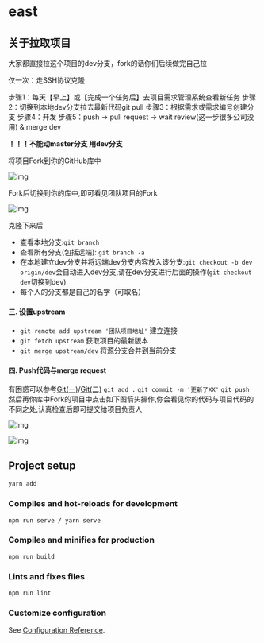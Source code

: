 # east

##  关于拉取项目

  大家都直接拉这个项目的dev分支，fork的话你们后续做完自己拉

仅一次：走SSH协议克隆

步骤1：每天【早上】或【完成一个任务后】去项目需求管理系统查看新任务 步骤2：切换到本地dev分支拉去最新代码git pull 步骤3：根据需求或需求编号创建分支 步骤4：开发 步骤5：push -> pull request -> wait review(这一步很多公司没用) & merge dev  



**！！！不能动master分支 用dev分支**

将项目Fork到你的GitHub库中

![img](https://upload-images.jianshu.io/upload_images/10915849-335d85446a9dd533.png?imageMogr2/auto-orient/strip|imageView2/2/w/756/format/webp)

Fork后切换到你的库中,即可看见团队项目的Fork

![img](https://upload-images.jianshu.io/upload_images/10915849-2f21233857619029.png?imageMogr2/auto-orient/strip|imageView2/2/w/300/format/webp)

克隆下来后

- 查看本地分支:`git branch` 
- 查看所有分支(包括远端): `git branch -a` 
- 在本地建立dev分支并将远端dev分支内容放入该分支:`git checkout -b dev origin/dev`会自动进入dev分支,请在dev分支进行后面的操作(`git checkout dev`切换到dev)
- 每个人的分支都是自己的名字（可取名）

#### 三. 设置upstream

- `git remote add upstream '团队项目地址'` 建立连接
- `git fetch upstream`  获取项目的最新版本
- `git merge upstream/dev` 将源分支合并到当前分支

#### 四. Push代码与merge request

有困惑可以参考[Git(一)](https://www.jianshu.com/p/d26963f295b0)/[Git(二)](https://www.jianshu.com/p/e14854fcaac1)
 `git add .`
 `git commit -m '更新了XX'`
 `git push`
 然后再你库中Fork的项目中点击如下图箭头操作,你会看见你的代码与项目代码的不同之处,认真检查后即可提交给项目负责人

![img](https://upload-images.jianshu.io/upload_images/10915849-dc85c952c312b4c3.png?imageMogr2/auto-orient/strip|imageView2/2/w/948/format/webp)

![img](https://upload-images.jianshu.io/upload_images/10915849-0e00591d52d74627.png?imageMogr2/auto-orient/strip|imageView2/2/w/1200/format/webp)

## Project setup
```
yarn add
```

### Compiles and hot-reloads for development
```
npm run serve / yarn serve
```

### Compiles and minifies for production
```
npm run build
```

### Lints and fixes files
```
npm run lint
```

### Customize configuration
See [Configuration Reference](https://cli.vuejs.org/config/).

